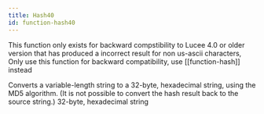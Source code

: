 ```yaml
---
title: Hash40
id: function-hash40
---
```


This function only exists for backward compstibility to Lucee 4.0 or older version that has produced a incorrect result for non us-ascii characters,
Only use this function for backward compatibility, use [[function-hash]] instead

Converts a variable-length string to a 32-byte, hexadecimal
string, using the MD5 algorithm. (It is not possible to convert
the hash result back to the source string.)
32-byte, hexadecimal string
